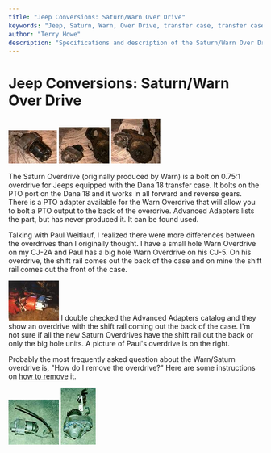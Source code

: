 ```yaml
---
title: "Jeep Conversions: Saturn/Warn Over Drive"
keywords: "Jeep, Saturn, Warn, Over Drive, transfer case, transfer case, Advanced Adapters, Dana 18"
author: "Terry Howe"
description: "Specifications and description of the Saturn/Warn Over Drive for Jeeps with the Dana 18 transfer case."
---
```

# Jeep Conversions: Saturn/Warn Over Drive

[![Warn Over Drive front](../../img/transmission/updates/WODf_.jpg)](../../img/transmission/updates/WODd18f.jpg) [![Warn Over Drive back](../../img/transmission/updates/WODb_.jpg)](../../img/transmission/updates/WODd18b.jpg) [![Warn Over Drive installed](../../img/transmission/updates/WODfit_.jpg)](../../img/transmission/updates/WODfit.jpg) 

The Saturn Overdrive (originally produced by Warn) is a bolt on 0.75:1 overdrive for Jeeps equipped with the Dana 18 transfer case. It bolts on the PTO port on the Dana 18 and it works in all forward and reverse gears. There is a PTO adapter available for the Warn Overdrive that will allow you to bolt a PTO output to the back of the overdrive. Advanced Adapters lists the part, but has never produced it. It can be found used.

Talking with Paul Weitlauf, I realized there were more differences between the overdrives than I originally thought. I have a small hole Warn Overdrive on my CJ-2A and Paul has a big hole Warn Overdrive on his CJ-5. On his overdrive, the shift rail comes out the back of the case and on mine the shift rail comes out the front of the case.

[![Late Warn Overdrive](../../img/xfer/updates/latewarn_.jpg)](../../img/xfer/updates/latewarn.jpg) I double checked the Advanced Adapters catalog and they show an overdrive with the shift rail coming out the back of the case. I'm not sure if all the new Saturn Overdrives have the shift rail out the back or only the big hole units. A picture of Paul's overdrive is on the right.

Probably the most frequently asked question about the Warn/Saturn overdrive is, "How do I remove the overdrive?" Here are some instructions on [ how to remove](/xfer/upgrades/warnremove.md) it.

[![Warn Overdrive](../../img/xfer/wod01s_.jpg)](../../img/xfer/wod01s.jpg) [![Warn Overdrive](../../img/xfer/wod01b.jpg)](../../img/xfer/wod01b.jpg)